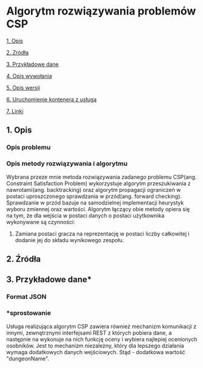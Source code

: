 # Algorytm rozwiązywania problemów CSP

[1. Opis](home#1-opis)

[2. Zródła](home#2-%C5%B9r%C3%B3d%C5%82a)

[3. Przykładowe dane](home#3-przyk%C5%82adowe-dane)

[4. Opis wywołania](home#4-opis-wywo%C5%82ania)

[5. Opis wersji](home#5-opis-wersji)

[6. Uruchomienie kontenera z usługą](home#6-uruchomienie-kontenera-zus%C5%82ug%C4%85)

[7. Linki](home#7-linki)

## 1. Opis

### Opis problemu

### Opis metody rozwiązywania i algorytmu
Wybrana przeze mnie metoda rozwiązywania zadanego problemu CSP(ang. Constraint Satisfaction Problem) wykorzystuje 
algorytm przeszukiwania z nawrotami(ang. backtracking) oraz algorytm propagacji ograniczeń w postaci uproszczonego 
sprawdzania w przód(ang. forward checking). Sprawdzanie w przód bazuje na samodzielnej implementacji heurystyk wyboru
zmiennej oraz wartości. Algorytm łączący obie metody opiera się na tym, 
że dla wejścia w postaci danych o postaci użytkownika wykonywane są czynności:
1. Zamiana postaci gracza na reprezentację w postaci liczby całkowitej i dodanie jej do składu wynikowego zespołu.


## 2. Źródła

## 3. Przykładowe dane*

### Format JSON

### *sprostowanie
Usługa realizująca algorytm CSP zawiera również mechanizm komunikacji z innymi, zewnętrznymi interfejsami REST 
z których pobiera dane, a następnie na wykonuje na nich funkcję oceny i wybiera najlepiej ocenionych osobników.
Jest to mechanizm niezależny, który dla lepszego działania wymaga dodatkowych danych wejściowych. Stąd - dodatkowa wartość
"dungeonName".